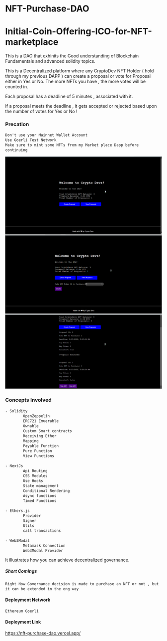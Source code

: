 # NFT-Purchase-DAO
# Initial-Coin-Offering-ICO-for-NFT-marketplace

This is a DAO that exhinits the Good understanding of Blockchain Fundamentals
and advanced solidity topics.

This is a  Decentralized platform where any CryptoDev NFT Holder ( hold through my previous DAPP )
can create a proposal or vote for Proposal either in Yes or No.
The more NFTs you have , the more votes will be counted in.

Each proposal has a deadline of 5 minutes , associated with it.

If a proposal meets the deadline , it gets accepted or rejected based upon the number of votes for Yes or No !

### Precation
    
    Don't use your Mainnet Wallet Account
    Use Goerli Test Network
    Make sure to mint some NFTs from my Market place Dapp before continuing
    

![Website Demo](./dao1.PNG "CryptoDev NFT DAO")
![Website Demo](./dao2.PNG "CryptoDev NFT DAO")
![Website Demo](./dao3.PNG "CryptoDev NFT DAO")

###  Concepts Involved

    - Solidity    
            OpenZeppelin
            ERC721 Emuerable 
            Ownable
            Custom Smart contracts 
            Receiving Ether
            Mapping
            Payable Function
            Pure Function
            View Functions

    - NextJs
            Api Routing
            CSS Modules
            Use Hooks
            State management
            Conditional Rendering
            Async functions
            Timed Functions
      
    - Ethers.js
            Provider
            Signer
            Utils
            call transactions
      
    - Web3Modal
            Metamask Connection
            Web3Modal Provider

    

It illustrates how you can achieve decentralized governance.

##### Short Comings

    Right Now Governance decision is made to purchase an NFT or not , but it can be extended in the ong way
        
#### Deployment Network
    Ethereum Goerli

#### Deployment Link
https://nft-purchase-dao.vercel.app/

    
    
